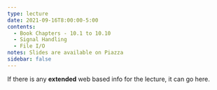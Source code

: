 ```yaml
---
type: lecture
date: 2021-09-16T8:00:00-5:00
contents:
  - Book Chapters - 10.1 to 10.10
  - Signal Handling
  - File I/O
notes: Slides are available on Piazza 
sidebar: false
---
```


If there is any **extended** web based info for the lecture, it can go here.